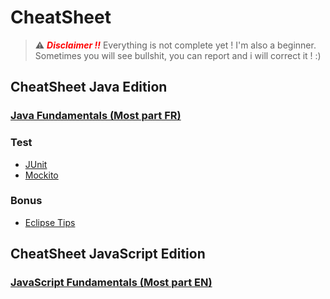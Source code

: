 # CheatSheet

 > ⚠️ <span style="color: red;">__*Disclaimer !!*__</span> Everything is not complete yet ! I'm also a beginner. Sometimes you will see bullshit, you can report and i will correct it ! :)
## CheatSheet Java Edition
### [Java Fundamentals (Most part FR)](https://github.com/JDucellier/CheatSheet/tree/Java/)
### Test
 - [JUnit](https://github.com/JDucellier/CheatSheet/blob/Java/Unit%20test/CS_Junit.md)
 - [Mockito](https://github.com/JDucellier/CheatSheet/blob/Java/Unit%20test/CS_Mockito.md)
### Bonus
 - [Eclipse Tips](https://github.com/JDucellier/CheatSheet/blob/Java/CS_Eclipse.md)
 
## CheatSheet JavaScript Edition
### [JavaScript Fundamentals (Most part EN)](https://github.com/JDucellier/CheatSheet/tree/JavaSrcipt)
